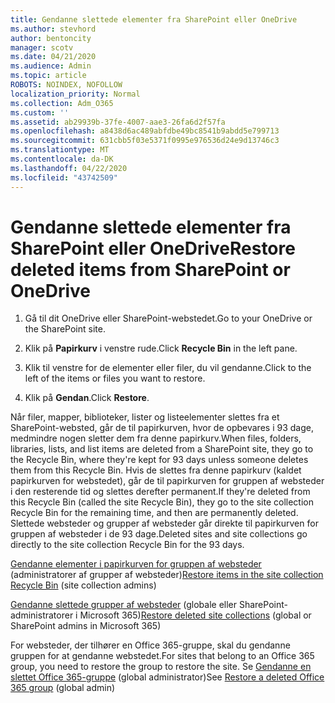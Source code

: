 ```yaml
---
title: Gendanne slettede elementer fra SharePoint eller OneDrive
ms.author: stevhord
author: bentoncity
manager: scotv
ms.date: 04/21/2020
ms.audience: Admin
ms.topic: article
ROBOTS: NOINDEX, NOFOLLOW
localization_priority: Normal
ms.collection: Adm_O365
ms.custom: ''
ms.assetid: ab29939b-37fe-4007-aae3-26fa6d2f57fa
ms.openlocfilehash: a8438d6ac489abfdbe49bc8541b9abdd5e799713
ms.sourcegitcommit: 631cbb5f03e5371f0995e976536d24e9d13746c3
ms.translationtype: MT
ms.contentlocale: da-DK
ms.lasthandoff: 04/22/2020
ms.locfileid: "43742509"
---
```

# <a name="restore-deleted-items-from-sharepoint-or-onedrive"></a><span data-ttu-id="9f5f8-102">Gendanne slettede elementer fra SharePoint eller OneDrive</span><span class="sxs-lookup"><span data-stu-id="9f5f8-102">Restore deleted items from SharePoint or OneDrive</span></span>

1. <span data-ttu-id="9f5f8-103">Gå til dit OneDrive eller SharePoint-webstedet.</span><span class="sxs-lookup"><span data-stu-id="9f5f8-103">Go to your OneDrive or the SharePoint site.</span></span>
    
2. <span data-ttu-id="9f5f8-104">Klik på **Papirkurv** i venstre rude.</span><span class="sxs-lookup"><span data-stu-id="9f5f8-104">Click **Recycle Bin** in the left pane.</span></span> 
    
3. <span data-ttu-id="9f5f8-105">Klik til venstre for de elementer eller filer, du vil gendanne.</span><span class="sxs-lookup"><span data-stu-id="9f5f8-105">Click to the left of the items or files you want to restore.</span></span>
    
4. <span data-ttu-id="9f5f8-106">Klik på **Gendan**.</span><span class="sxs-lookup"><span data-stu-id="9f5f8-106">Click **Restore**.</span></span> 
    
<span data-ttu-id="9f5f8-107">Når filer, mapper, biblioteker, lister og listeelementer slettes fra et SharePoint-websted, går de til papirkurven, hvor de opbevares i 93 dage, medmindre nogen sletter dem fra denne papirkurv.</span><span class="sxs-lookup"><span data-stu-id="9f5f8-107">When files, folders, libraries, lists, and list items are deleted from a SharePoint site, they go to the Recycle Bin, where they're kept for 93 days unless someone deletes them from this Recycle Bin.</span></span> <span data-ttu-id="9f5f8-108">Hvis de slettes fra denne papirkurv (kaldet papirkurven for webstedet), går de til papirkurven for gruppen af websteder i den resterende tid og slettes derefter permanent.</span><span class="sxs-lookup"><span data-stu-id="9f5f8-108">If they're deleted from this Recycle Bin (called the site Recycle Bin), they go to the site collection Recycle Bin for the remaining time, and then are permanently deleted.</span></span> <span data-ttu-id="9f5f8-109">Slettede websteder og grupper af websteder går direkte til papirkurven for gruppen af websteder i de 93 dage.</span><span class="sxs-lookup"><span data-stu-id="9f5f8-109">Deleted sites and site collections go directly to the site collection Recycle Bin for the 93 days.</span></span>
  
<span data-ttu-id="9f5f8-110">[Gendanne elementer i papirkurven for gruppen af websteder](https://go.microsoft.com/fwlink/?linkid=867800) (administratorer af grupper af websteder)</span><span class="sxs-lookup"><span data-stu-id="9f5f8-110">[Restore items in the site collection Recycle Bin](https://go.microsoft.com/fwlink/?linkid=867800) (site collection admins)</span></span> 
  
<span data-ttu-id="9f5f8-111">[Gendanne slettede grupper af websteder](https://go.microsoft.com/fwlink/?linkid=867660) (globale eller SharePoint-administratorer i Microsoft 365)</span><span class="sxs-lookup"><span data-stu-id="9f5f8-111">[Restore deleted site collections](https://go.microsoft.com/fwlink/?linkid=867660) (global or SharePoint admins in Microsoft 365)</span></span> 
  
<span data-ttu-id="9f5f8-112">For websteder, der tilhører en Office 365-gruppe, skal du gendanne gruppen for at gendanne webstedet.</span><span class="sxs-lookup"><span data-stu-id="9f5f8-112">For sites that belong to an Office 365 group, you need to restore the group to restore the site.</span></span> <span data-ttu-id="9f5f8-113">Se [Gendanne en slettet Office 365-gruppe](https://go.microsoft.com/fwlink/?linkid=867802) (global administrator)</span><span class="sxs-lookup"><span data-stu-id="9f5f8-113">See [Restore a deleted Office 365 group](https://go.microsoft.com/fwlink/?linkid=867802) (global admin)</span></span> 
  

